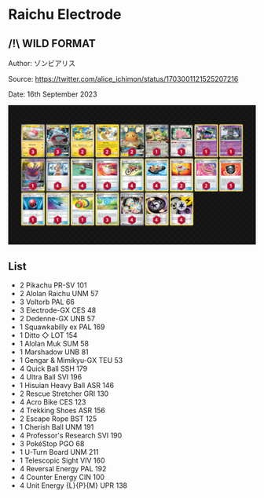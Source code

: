 # Raichu Electrode

## /!\ WILD FORMAT

Author: ゾンビアリス

Source: <https://twitter.com/alice_ichimon/status/1703001121525207216>

Date: 16th September 2023

![decklist](../../images/OBF/Raichu%20Electrode/2-%20Raichu%20Electrode.png)

## List

* 2 Pikachu PR-SV 101
* 2 Alolan Raichu UNM 57
* 3 Voltorb PAL 66
* 3 Electrode-GX CES 48
* 2 Dedenne-GX UNB 57
* 1 Squawkabilly ex PAL 169
* 1 Ditto ◇ LOT 154
* 1 Alolan Muk SUM 58
* 1 Marshadow UNB 81
* 1 Gengar & Mimikyu-GX TEU 53
* 4 Quick Ball SSH 179
* 4 Ultra Ball SVI 196
* 1 Hisuian Heavy Ball ASR 146
* 2 Rescue Stretcher GRI 130
* 4 Acro Bike CES 123
* 4 Trekking Shoes ASR 156
* 2 Escape Rope BST 125
* 1 Cherish Ball UNM 191
* 4 Professor's Research SVI 190
* 3 PokéStop PGO 68
* 1 U-Turn Board UNM 211
* 1 Telescopic Sight VIV 160
* 4 Reversal Energy PAL 192
* 4 Counter Energy CIN 100
* 4 Unit Energy {L}{P}{M} UPR 138

